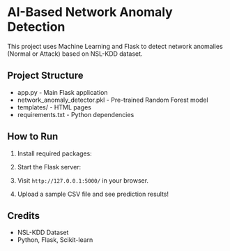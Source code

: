 # AI-Based Network Anomaly Detection

This project uses Machine Learning and Flask to detect network anomalies (Normal or Attack) based on NSL-KDD dataset.

## Project Structure

- app.py - Main Flask application
- network_anomaly_detector.pkl - Pre-trained Random Forest model
- templates/ - HTML pages
- requirements.txt - Python dependencies

## How to Run

1. Install required packages:
2. Start the Flask server:
3. Visit `http://127.0.0.1:5000/` in your browser.

4. Upload a sample CSV file and see prediction results!

## Credits

- NSL-KDD Dataset
- Python, Flask, Scikit-learn
